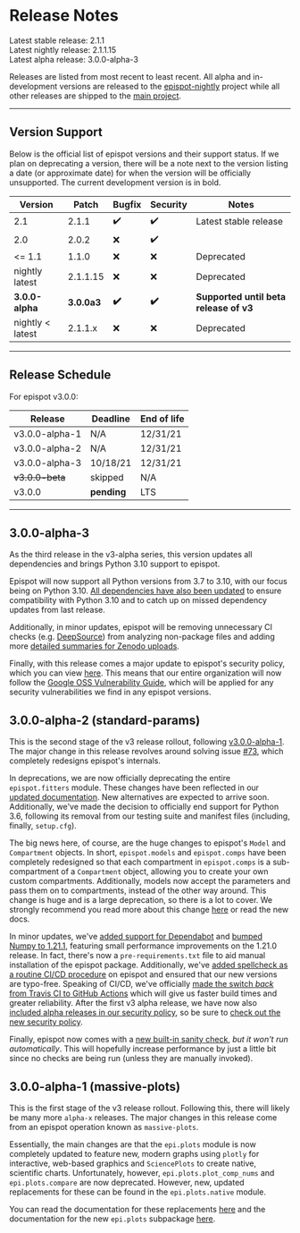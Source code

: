 # Release Notes

Latest stable release: 2.1.1\
Latest nightly release: 2.1.1.15\
Latest alpha release: 3.0.0-alpha-3

Releases are listed from most recent to least recent. All alpha and in-development versions are released to the [epispot-nightly](https://pypi.org/project/epispot-nightly/) project while all other releases are shipped to the [main project](https://pypi.org/project/epispot/).

---

## Version Support

Below is the official list of epispot versions and their support status. If we plan on deprecating a version, there will be a note next to the version listing a date (or approximate date) for when the version will be officially unsupported. The current development version is in bold.

| Version | Patch | Bugfix | Security | Notes |
| ------- | ----- | ------ | -------- | ----- |
| 2.1   | 2.1.1 | ✔️ | ✔️ | Latest stable release |
| 2.0   | 2.0.2 | :x: | ✔️ |
| <= 1.1   | 1.1.0 | :x: | :x: | Deprecated |
| nightly latest   | 2.1.1.15 | :x: | :x: | Deprecated |
| **3.0.0-alpha** | **3.0.0a3** | **✔️** | **✔️** | **Supported until beta release of v3** |
| nightly < latest  | 2.1.1.x | :x: | :x: | Deprecated |

---

## Release Schedule

For epispot v3.0.0:

| Release | Deadline | End of life |
| ------- | ------- | ----------- |
| v3.0.0-alpha-1 | N/A | 12/31/21 |
| v3.0.0-alpha-2 | N/A | 12/31/21 |
| v3.0.0-alpha-3 | 10/18/21 | 12/31/21 |
| ~~v3.0.0-beta~~ | skipped | N/A |
| v3.0.0 | **pending** | LTS |

---

## 3.0.0-alpha-3

As the third release in the v3-alpha series, this version updates all dependencies and brings Python 3.10 support to epispot.

Epispot will now support all Python versions from 3.7 to 3.10, with our focus being on Python 3.10. [All dependencies have also  been updated](https://github.com/epispot/epispot/pull/113) to ensure compatibility with Python 3.10 and to catch up on missed dependency updates from last release.

Additionally, in minor updates, epispot will be removing unnecessary CI checks (e.g. [DeepSource](https://github.com/epispot/epispot/commit/6119238737e088aceecb99c9bcfc57644f5c322f)) from analyzing non-package files and adding more [detailed summaries for Zenodo uploads](https://github.com/epispot/epispot/commit/95c99a82050e3ed20bdd73567e1d36b6c38bc766/).

Finally, with this release comes a major update to epispot's security policy, which you can view [here](https://github.com/epispot/epispot/blob/master/SECURITY.md). This means that our entire organization will now follow the [Google OSS Vulnerability Guide](https://github.com/google/oss-vulnerability-guide), which will be applied for any security vulnerabilities we find in any epispot versions.

## 3.0.0-alpha-2 (standard-params)

This is the second stage of the v3 release rollout, following [v3.0.0-alpha-1](#300-alpha-1-massive-plots). The major change in this release revolves around solving issue [#73](https://github.com/epispot/epispot/issues/73), which completely redesigns epispot's internals.

In deprecations, we are now officially deprecating the entire `epispot.fitters` module. These changes have been reflected in our [updated documentation](https://epispot.github.io/epispot/en/v3.0.0-alpha-2/fitters.html). New alternatives are expected to arrive soon. Additionally, we've made the decision to officially end support for Python 3.6, following its removal from our testing suite and manifest files (including, finally, `setup.cfg`).

The big news here, of course, are the huge changes to epispot's `Model` and `Compartment` objects. In short, `epispot.models` and `epispot.comps` have been completely redesigned so that each compartment in `epispot.comps` is a sub-compartment of a `Compartment` object, allowing you to create your own custom compartments. Additionally, models now accept the parameters and pass them on to compartments, instead of the other way around. This change is huge and is a large deprecation, so there is a lot to cover. We strongly recommend you read more about this change [here](https://github.com/epispot/epispot/issues/73) or read the new docs.

In minor updates, we've [added support for Dependabot](https://github.com/epispot/epispot/issues/79) and [bumped Numpy to 1.21.1](https://github.com/epispot/epispot/commit/2fb5eff59c3b9d77f22b6dd1f95d34a9ac1bce6c#diff-9a3d09936710783b0cc2e50f54f8cc456be41c432647337fcf9a9391a9e81b98), featuring small performance improvements on the 1.21.0 release. In fact, there's now a `pre-requirements.txt` file to aid manual installation of the epispot package. Additionally, we've [added spellcheck as a routine CI/CD procedure](https://github.com/epispot/epispot/pull/92) on epispot and ensured that our new versions are typo-free. Speaking of CI/CD, we've officially [made the switch *back* from Travis CI to GitHub Actions](https://github.com/epispot/epispot/pull/93) which will give us faster build times and greater reliability. After the first v3 alpha release, we have now also [included alpha releases in our security policy](https://github.com/epispot/epispot/commit/43449d362eab94444a808fb6cedf6f04caee6cf0), so be sure to [check out the new security policy](https://github.com/epispot/epispot/blob/master/SECURITY.md).

Finally, epispot now comes with a
[new built-in sanity check](https://github.com/epispot/epispot/commit/71a70a040b8c60a77e038eb1edee0dda785798ef#diff-3bd065e1fc4a45ad5e94ee148eaf369a81d39db0c3ad4847b0d7323e4fe16a71),
*but it won't run automatically*. This will hopefully increase performance by just a little bit since no checks are being run (unless they are manually invoked).

## 3.0.0-alpha-1 (massive-plots)

This is the first stage of the v3 release rollout. Following this, there will likely be many more `alpha-x` releases. The major changes in this release come from an epispot operation known as `massive-plots`.

Essentially, the main changes are that the `epi.plots` module is now completely updated to feature new, modern graphs using `plotly` for interactive, web-based graphics and `SciencePlots` to create native, scientific charts. Unfortunately, however, `epi.plots.plot_comp_nums` and `epi.plots.compare` are now deprecated. However, new, updated replacements for these can be found in the `epi.plots.native` module.

You can read the documentation for these replacements [here](https://epispot.github.io/epispot/en/v3.0.0-alpha-1/plots/native.html) and the documentation for the new `epi.plots` subpackage [here](https://epispot.github.io/epispot/en/v3.0.0-alpha-1/plots/index.html).
